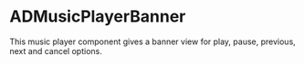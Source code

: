 # ADMusicPlayerBanner
This music player component gives a banner view for play, pause, previous, next and cancel options.
